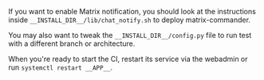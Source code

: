 If you want to enable Matrix notification, you should look at
the instructions inside `__INSTALL_DIR__/lib/chat_notify.sh` to deploy matrix-commander.

You may also want to tweak the `__INSTALL_DIR__/config.py` file to run test with a different branch or architecture.

When you're ready to start the CI, restart its service via the webadmin or run `systemctl restart __APP__`.
